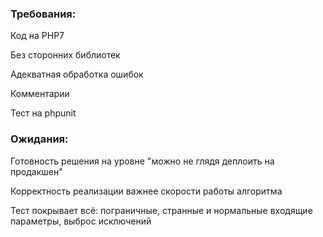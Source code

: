 ### Требования:


  Код на PHP7

  Без сторонних библиотек
  
  Адекватная обработка ошибок
  
  Комментарии
  
  Тест на phpunit
### Ожидания:
  Готовность решения на уровне "можно не глядя деплоить на продакшен"
  
  Корректность реализации важнее скорости работы алгоритма
  
  Тест покрывает всё: пограничные, странные и нормальные входящие параметры, выброс исключений
